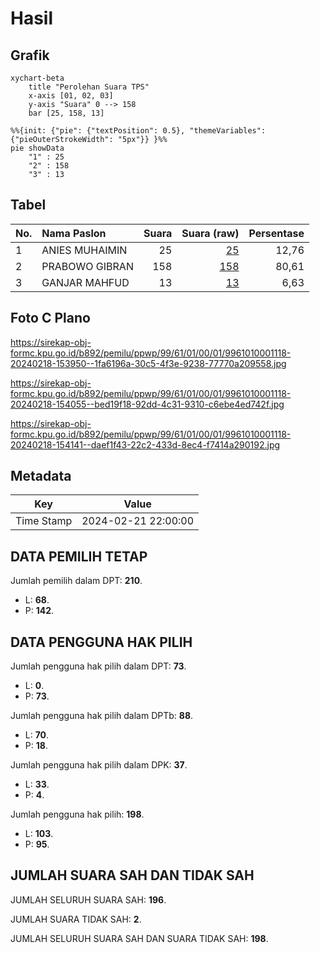 # Hasil

## Grafik

```mermaid
xychart-beta
    title "Perolehan Suara TPS"
    x-axis [01, 02, 03]
    y-axis "Suara" 0 --> 158
    bar [25, 158, 13]
```

```mermaid
%%{init: {"pie": {"textPosition": 0.5}, "themeVariables": {"pieOuterStrokeWidth": "5px"}} }%%
pie showData
    "1" : 25
    "2" : 158
    "3" : 13
```

## Tabel

| No. | Nama Paslon    | Suara | Suara (raw) | Persentase |
|:--- |:-------------- | -----:| -----------:| ----------:|
| 1   | ANIES MUHAIMIN | 25    | [25][p-1]   | 12,76      |
| 2   | PRABOWO GIBRAN | 158   | [158][p-2]  | 80,61      |
| 3   | GANJAR MAHFUD  | 13    | [13][p-3]   | 6,63       |


[p-1]: https://github.com/gigit-pemilu/pemilu-2024-99-luar-negeri/blob/main/pilpres/hitung-suara/sub/99-luar-negeri/sub/61-kota-kinabalu-malaysia/sub/01-kota-kinabalu-malaysia/sub/0001-kota-kinabalu-malaysia/sub/118-ksk-107/sub/paslon-1.txt
[p-2]: https://github.com/gigit-pemilu/pemilu-2024-99-luar-negeri/blob/main/pilpres/hitung-suara/sub/99-luar-negeri/sub/61-kota-kinabalu-malaysia/sub/01-kota-kinabalu-malaysia/sub/0001-kota-kinabalu-malaysia/sub/118-ksk-107/sub/paslon-2.txt
[p-3]: https://github.com/gigit-pemilu/pemilu-2024-99-luar-negeri/blob/main/pilpres/hitung-suara/sub/99-luar-negeri/sub/61-kota-kinabalu-malaysia/sub/01-kota-kinabalu-malaysia/sub/0001-kota-kinabalu-malaysia/sub/118-ksk-107/sub/paslon-3.txt

## Foto C Plano

https://sirekap-obj-formc.kpu.go.id/b892/pemilu/ppwp/99/61/01/00/01/9961010001118-20240218-153950--1fa6196a-30c5-4f3e-9238-77770a209558.jpg

https://sirekap-obj-formc.kpu.go.id/b892/pemilu/ppwp/99/61/01/00/01/9961010001118-20240218-154055--bed19f18-92dd-4c31-9310-c6ebe4ed742f.jpg

https://sirekap-obj-formc.kpu.go.id/b892/pemilu/ppwp/99/61/01/00/01/9961010001118-20240218-154141--daef1f43-22c2-433d-8ec4-f7414a290192.jpg


## Metadata

| Key        | Value               |
| ---------- | ------------------- |
| Time Stamp | 2024-02-21 22:00:00 |


## DATA PEMILIH TETAP

Jumlah pemilih dalam DPT: **210**.
 * L: **68**.
 * P: **142**.

## DATA PENGGUNA HAK PILIH

Jumlah pengguna hak pilih dalam DPT: **73**.
 * L: **0**.
 * P: **73**.

Jumlah pengguna hak pilih dalam DPTb: **88**.
 * L: **70**.
 * P: **18**.

Jumlah pengguna hak pilih dalam DPK: **37**.
 * L: **33**.
 * P: **4**.

Jumlah pengguna hak pilih: **198**.
 * L: **103**.
 * P: **95**.

## JUMLAH SUARA SAH DAN TIDAK SAH

JUMLAH SELURUH SUARA SAH: **196**.

JUMLAH SUARA TIDAK SAH: **2**.

JUMLAH SELURUH SUARA SAH DAN SUARA TIDAK SAH: **198**.


